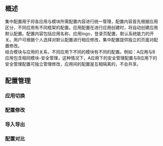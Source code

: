 ## **概述**  
集中配置用于将各应用与模块所需配置内容进行统一管理，配置内容首先根据应用区分，不同应用有不同框架的配置。应用配置在进行应用创建时，将自动创建应用默认配置。配置内容包括应用名称，应用logo，登录页配置，默认系统能力的开关。用户可根据个人选择对默认配置进行相应修改，集中配置提供独立的页面对配置修改。  
结合模块与应用的关系，不同应用下不同的模块有不同的配置。例如：A应用与B应用包含相同模块-安全管理，这种情况下，A应用下的安全管理配置与B应用下的安全管理配置可独立管理修改，应用间的配置是互相隔离的，不会共享。 

## **配置管理**  

### 应用切换

### 配置修改

### 导入导出

### 配置对比
